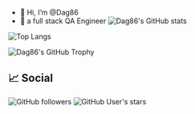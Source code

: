 - 👋 Hi, I’m @Dag86
- 👀 a full stack QA Engineer
![Dag86's GitHub stats](https://github-readme-stats.vercel.app/api?username=Dag86&show_icons=true&theme=tokyonight)

![Top Langs](https://github-readme-stats.vercel.app/api/top-langs/?username=Dag86&layout=compact&theme=tokyonight)

![Dag86's GitHub Trophy](https://github-profile-trophy.vercel.app/?username=Dag86)

## 📈 Social

![GitHub followers](https://img.shields.io/github/followers/Dag86?label=Follow&style=social)
![GitHub User's stars](https://img.shields.io/github/stars/Dag86?affiliations=OWNER%2CCOLLABORATOR&style=social)
